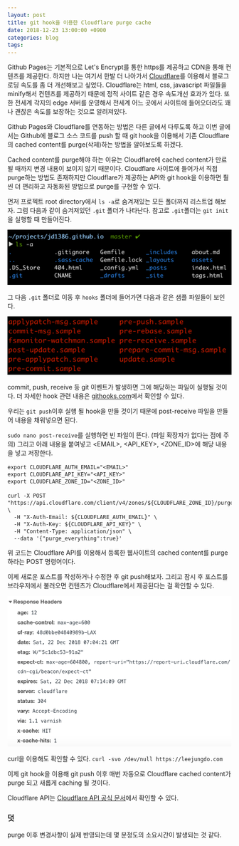 ```yaml
---
layout: post
title: git hook을 이용한 Cloudflare purge cache
date: 2018-12-23 13:00:00 +0900
categories: blog
tags: 
---
```


Github Pages는 기본적으로 Let's Encrypt를 통한 https를 제공하고 CDN을 통해 컨텐츠를 제공한다. 하지만 나는 여기서 한발 더 나아가서 [Cloudflare](https://cloudflare.com)를 이용해서 블로그 로딩 속도를 좀 더 개선해보고 싶었다. Cloudflare는 html, css, javascript 파일들을 minify해서 컨텐츠를 제공하기 때문에 정적 사이트 같은 경우 속도개선 효과가 있다. 또한 전세계 각지의 edge 서버를 운영해서 전세계 어느 곳에서 사이트에 들어오더라도 꽤나 괜찮은 속도를 보장하는 것으로 알려져있다.

Github Pages와 Cloudflare를 연동하는 방법은 다른 글에서 다루도록 하고 이번 글에서는 Github에 블로그 소스 코드를 push 할 때 git hook을 이용해서 기존 Cloudflare의 cached content를 purge(삭제)하는 방법을 알아보도록 하겠다. 

Cached content를 purge해야 하는 이유는 Cloudflare에 cached content가 만료될 때까지 변경 내용이 보이지 않기 때문이다. Cloudflare 사이트에 들어가서 직접 purge하는 방법도 존재하지만 Cloudflare가 제공하는 API와 git hook을 이용하면 훨씬 더 편리하고 자동화된 방법으로 purge를 구현할 수 있다.

먼저 프로젝트 root directory에서 `ls -a`로 숨겨져있는 모든 폴더까지 리스트업 해보자. 그럼 다음과 같이 숨겨져있던 `.git` 폴더가 나타난다. 참고로 `.git`폴더는 `git init`을 실행할 때 만들어진다.

<img src="/assets/img/git-folder.png">

그 다음 `.git` 폴더로 이동 후 `hooks` 폴더에 들어가면 다음과 같은 샘플 파일들이 보인다.

<img src="/assets/img/git-hooks-content.png">

commit, push, receive 등 git 이벤트가 발생하면 그에 해당하는 파일이 실행될 것이다. 더 자세한 hook 관련 내용은 [githooks.com](https://githooks.com/)에서 확인할 수 있다.

우리는 `git push`이후 실행 될 hook을 만들 것이기 때문에 post-receive 파일을 만들어 내용을 채워넣으면 된다. 

`sudo nano post-receive`를 실행하면 빈 파일이 뜬다. (파일 확장자가 없다는 점에 주의) 그리고 아래 내용을 붙여넣고  \<EMAIL\>, \<API_KEY\>, \<ZONE_ID\>에 해당 내용을 넣고 저장한다.


```shell
export CLOUDFLARE_AUTH_EMAIL="<EMAIL>"
export CLOUDFLARE_API_KEY="<API_KEY>"
export CLOUDFLARE_ZONE_ID="<ZONE_ID>"

curl -X POST "https://api.cloudflare.com/client/v4/zones/${CLOUDFLARE_ZONE_ID}/purge_cache" \
  -H "X-Auth-Email: ${CLOUDFLARE_AUTH_EMAIL}" \
  -H "X-Auth-Key: ${CLOUDFLARE_API_KEY}" \
  -H "Content-Type: application/json" \
  --data '{"purge_everything":true}'
  ```

위 코드는 Cloudflare API를 이용해서 등록한 웹사이트의 cached content를 purge하라는 POST 명령어이다.

이제 새로운 포스트를 작성하거나 수정한 후 git push해보자. 그리고 잠시 후 포스트를 브라우저에서 불러오면 컨텐츠가 Cloudflare에서 제공된다는 걸 확인할 수 있다.

<img src="/assets/img/cloudflare-cached.png">

curl을 이용해도 확인할 수 있다.
`curl -svo /dev/null https://leejungdo.com`

이제 git hook을 이용해 git push 이후 매번 자동으로 Cloudflare cached content가 purge 되고 새롭게 caching 될 것이다.

Cloudflare API는 [Cloudflare API 공식 문서](https://api.cloudflare.com/)에서 확인할 수 있다.


### 덧
purge 이후 변경사항이 실제 반영되는데 몇 분정도의 소요시간이 발생되는 것 같다.